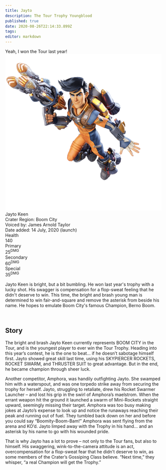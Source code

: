 ```yaml
---
title: Jayto
description: The Tour Trophy Youngblood
published: true
date: 2020-08-26T22:14:33.899Z
tags: 
editor: markdown
---
```


<!-- Begin Character Quote -->
<div class="title-quote">
  Yeah, I won the Tour last year!
</div>
<!-- End Character Quote -->

<!-- Begin Character Info Card -->
<div class="info-card-container">
  <div class="wrapper">
    <div class="info-card">
      <div class="info-card__image info-card__image--jayto">
        <a class="spotlight" href="/characters/jayto/jayto_full_model.png">
            <!-- Always use 250x250 thumbnail for img src -->
            <!-- src format /characters/name/name_full_model-thumb.png -->
            <img src="/characters/jayto/jayto_full_model.png"/>
          </a>
      </div>
      <div class="info-card__unit-name">Jayto Keen</div>
      <div class="info-card__region info-card__level--jayto">Crater Region: Boom City</div>
      <div class="info-card__voice info-card__level--jayto">Voiced by: James Arnold Taylor</div>
      <div class="info-card__date info-card__level--jayto">Date added: 14 July, 2020 (launch)</div>
      <div class="info-card__unit-stats info-card__unit-stats--jayto clearfix">
        <div class="stat">
          <div class="one-third">
            <div class="stat-name">Health</div>
          </div>
          <div class="two-third">
            <div class="stat-value">140</div>
          </div>
        </div>
        <div class="stat">
          <div class="one-third">
            <div class="stat-name">Primary</div>
          </div>
          <div class="two-third">
            <div class="stat-value">25<sup>DMG</sup></div>
          </div>
        </div>
        <div class="stat">
          <div class="one-third">
            <div class="stat-name">Secondary</div>
          </div>
          <div class="two-third">
            <div class="stat-value">60<sup>DMG</sup></div>
          </div>
        </div>
        <div class="stat no-border">
          <div class="one-third">
            <div class="stat-name">Special</div>
          </div>
          <div class="two-third">
            <div class="stat-value">35<sup>DMG</sup></div>
          </div>
        </div>
      </div>
    </div> <!-- end info-card-->
  </div> <!-- end wrapper -->
</div> <!-- end container -->
<!-- End of Character Info box -->

<!-- Begin Character Intro -->
<div>
  <p>Jayto Keen is bright, but a bit bumbling. He won last year's trophy with a lucky shot. His swagger is compensation for a flop-sweat feeling that he didn't deserve to win. This time, the bright and brash young man is determined to win fair-and-square and remove the asterisk from beside his name. He hopes to emulate Boom City's famous Champion, Berno Boom.</p>
</div>
<!-- End Character Intro -->

<br>

<!-- Begin Character Story -->
<div>
  <h2>Story</h2>
    <p>The bright and brash Jayto Keen currently represents BOOM CITY in the Tour, and is the youngest player to ever win the Tour Trophy. Heading into this year’s contest, he is the one to beat… if he doesn’t sabotage himself first. Jayto showed great skill last time, using his SKYPIERCER ROCKETS, ROCKET SWARM, and THRUSTER SUIT to great advantage. But in the end, he became champion through sheer luck.</p>
  <p>Another competitor, Amphora, was handily outfighting Jayto. She swamped him with a waterspout, and was one torpedo strike away from securing the trophy for herself. Jayto, struggling to retaliate, drew his Rocket Swarmer Launcher – and lost his grip in the swirl of Amphora’s maelstrom. When the errant weapon hit the ground it launched a swarm of Mini-Rockets straight upward, seemingly missing their target. Amphora was too busy making jokes at Jayto’s expense to look up and notice the runaways reaching their peak and running out of fuel. They tumbled back down on her and before you could say “Boomity-Boom-Bam!” Amphora was sent flying from the arena and KO’d. Jayto limped away with the Trophy in his hand… and an asterisk by his name to go with his wounded pride.</p>
 <p>That is why Jayto has a lot to prove – not only to the Tour fans, but also to himself. His swaggering, wink-to-the-camera attitude is an act, overcompensation for a flop-sweat fear that he didn’t deserve to win, as some members of the Crater’s Gossiping Class believe. “Next time,” they whisper, “a real Champion will get the Trophy.”</p>
</div>
<!-- End Character Story -->

<br>

<!-- Begin Gallery -->
<!-- DO NOT TOUCH THE GALLERY, CONTACT SlackingVeteren IF YOU NEED TO CHANGE ANYTHING -->

<!--
<div>
  <h2>Gallery</h2>
  <br>
  <br>
  <div class="carousel slide" id="carouselIndicators" data-ride="carousel" data-interval="0">
    <ol class="carousel-indicators">
      <li class="carousel-indicators-list active" data-target="#carouselIndicators" data-slide-to="0"></li>
      <li class="carousel-indicators-list" data-target="#carouselIndicators" data-slide-to="1"></li>
      <li class="carousel-indicators-list" data-target="#carouselIndicators" data-slide-to="2"></li>
    </ol>
    <div class="carousel-inner">
      <div class="spotlight-group">
        <a class="spotlight carousel-item active" href="/characters/boone/boone_and_granpappy.png">
          <img src="/characters/boone/boone_and_granpappy-thumb.png" height="282px">
          <div class="carousel-caption">
            Boone with Ol' Granpappy
          </div>
        </a>
        <a class="spotlight carousel-item" href="/characters/boone/boone_and_zik.png">
          <img src="/characters/boone/boone_and_zik-thumb.png">
          <div class="carousel-caption">
            Boone and Zik
          </div>
        </a>
        <a class="spotlight carousel-item" href="/characters/boone/boone-outside-outpost.png">
          <img src="/characters/boone/boone-outside-outpost-w500.png">
          <div class="carousel-caption">
            Boone infront of his outpost
          </div>
        </a>
      </div>
    </div>
    <a class="carousel-control-prev" data-target="#carouselIndicators" role="button" data-slide="prev">
      <span class="carousel-control-prev-icon" aria-hidden="true"></span><span class="sr-only">Previous</span>
    </a>
    <a class="carousel-control-next" data-target="#carouselIndicators"
        role="button" data-slide="next">
      <span class="carousel-control-next-icon" aria-hidden="true"></span><span class="sr-only">Next</span>
    </a>
  </div>
</div>
-->
<!-- End Gallary -->
